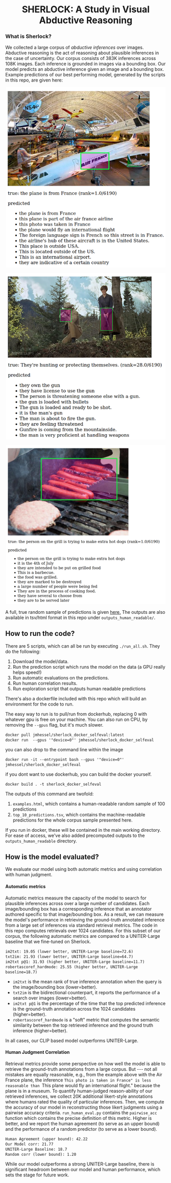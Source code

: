 <h1><strong><center>SHERLOCK: A Study in Visual Abductive Reasoning</center></strong></h1>

### What is Sherlock?

We collected a large corpus of *abductive inferences* over
images. Abductive reasoning is the act of reasoning about plausible
inferences in the case of uncertainty. Our corpus consists of 383K
inferences across 108K images. Each inference is grounded in images via a bounding box.
Our model predicts an abductive inference given an image and a bounding box. Example
predictions of our best performing model, generated by the scripts in this repo,
are given here:

<p align="center">
  <img src="example_predictions/example1.png" width=500px>
</p>

<p align="center">
  <img src="example_predictions/example2.png" width=500px>
</p>

<p align="center">
  <img src="example_predictions/example3.png" width=500px>
</p>

A full, true random sample of predictions is given
[here.](https://jmhessel.com/projects/sherlock/darpa_self_eval_examples.html)
The outputs are also available in tsv/html format in this repo under `outputs_human_readable/`.

## How to run the code?

There are 5 scripts, which can all be run by executing `./run_all.sh`. They do the following:

1. Download the model/data.
2. Run the prediction script which runs the model on the data (a GPU really helps speed!)
3. Run automatic evaluations on the predictions.
4. Run human correlation results.
5. Run exploration script that outputs human readable predictions

There's also a dockerfile included with this repo which will build an
environment for the code to run.

The easy way to run is to pull/run from dockerhub, replacing 0
with whatever gpu is free on your machine. You can also run on CPU,
by removing the `--gpus` flag, but it's much slower.
```
docker pull jmhessel/sherlock_docker_selfeval:latest
docker run  --gpus '"device=0"' jmhessel/sherlock_docker_selfeval
```
you can also drop to the command line within the image
```
docker run -it --entrypoint bash --gpus '"device=0"' jmhessel/sherlock_docker_selfeval
```

if you dont want to use dockerhub, you can build the docker yourself.
```
docker build . -t sherlock_docker_selfeval
```

The outputs of this command are twofold:

1. `examples.html`, which contains a human-readable random sample of 100 predictions
2. `top_10_predictions.tsv`, which contains the machine-readable predictions for the whole corpus sample presented here.

If you run in docker, these will be contained in the main working
directory. For ease of access, we've also added precomputed outputs to
the `outputs_human_readable` directory.

## How is the model evaluated?

We evaluate our model using both automatic metrics and using correlation with human judgment.

#### Automatic metrics
Automatic metrics measure the capacity of the model to search for
plausible inferences across over a large number of candidates. Each
image/bounding box has a corresponding inference that an annotator
authored specific to that image/bounding box. As a result, we can
measure the model's performance in retrieving the ground-truth
annotated inference from a large set of inferences via standard
retrieval metrics. The code in this repo computes retrievals over 1024
candidates.  For this subset of our corpus, the following automatic
metrics are compared to a UNITER-Large baseline that we fine-tuned on
Sherlock.

```
im2txt: 19.05 (lower better, UNITER-Large baseline=72.6)
txt2im: 21.93 (lower better, UNITER-Large baseline=64.7)
im2txt p@1: 31.93 (higher better, UNITER-Large baseline=11.7)
robertascoref_hardmode: 25.55 (higher better, UNITER-Large baseline=18.7)
```

- `im2txt` is the mean rank of true inference annotation when the query is the image/bounding box (lower=better).
- `txt2im` is the bidirectional counterpart, it reports the performance of a search over images (lower=better).
- `im2txt p@1` is the percentage of the time that the top predicted inference is the ground-truth annotation across the 1024 candidates (higher=better).
- `robertascoref_hardmode` is a "soft" metric that computes the semantic similarity between the top retrieved inference and the ground truth inference (higher=better).

In all cases, our CLIP based model outperforms UNITER-Large.

#### Human Judgment Correlation

Retrieval metrics provide some perspective on how well the model is
able to retrieve the ground-truth annotations from a large corpus. But
--- not all mistakes are equally reasonable, e.g., from the example
above with the Air France plane, the inference ``This photo is taken
in France" is less reasonable than ``This plane would fly an
international flight." because the plane is in a museum. To quantify
human-judged reason-ability of our retrieved inferences, we collect 20K
additional likert-style annotations where humans rated the quality of
particular inferences. Then, we compute the accuracy of our model in
reconstructing those likert judgments using a pairwise accuracy
criteria.  `run_human_eval.py` contains the `pairwise_acc` function
which contains the precise definition of this metric. Higher is
better, and we report the human agreement (to serve as an upper bound)
and the performance of a random predictor (to serve as a lower bound).

```
Human Agreement (upper bound): 42.22
Our Model corr: 21.77
UNITER-Large Baseline: 18.7
Random corr (lower bound): 1.20
```

While our model outperforms a strong UNITER-Large baseline, there is
significant headroom between our model and human performance, which
sets the stage for future work.
